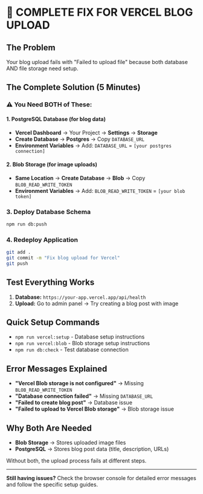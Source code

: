 # 🚀 COMPLETE FIX FOR VERCEL BLOG UPLOAD

## The Problem
Your blog upload fails with "Failed to upload file" because both database AND file storage need setup.

## The Complete Solution (5 Minutes)

### ⚠️ You Need BOTH of These:

#### 1. PostgreSQL Database (for blog data)
- **Vercel Dashboard** → Your Project → **Settings** → **Storage**
- **Create Database** → **Postgres** → Copy `DATABASE_URL`
- **Environment Variables** → Add: `DATABASE_URL` = `[your postgres connection]`

#### 2. Blob Storage (for image uploads) 
- **Same Location** → **Create Database** → **Blob** → Copy `BLOB_READ_WRITE_TOKEN`
- **Environment Variables** → Add: `BLOB_READ_WRITE_TOKEN` = `[your blob token]`

### 3. Deploy Database Schema
```bash
npm run db:push
```

### 4. Redeploy Application
```bash
git add .
git commit -m "Fix blog upload for Vercel"
git push
```

## Test Everything Works
1. **Database:** `https://your-app.vercel.app/api/health`
2. **Upload:** Go to admin panel → Try creating a blog post with image

## Quick Setup Commands
- `npm run vercel:setup` - Database setup instructions
- `npm run vercel:blob` - Blob storage setup instructions
- `npm run db:check` - Test database connection

## Error Messages Explained
- **"Vercel Blob storage is not configured"** → Missing `BLOB_READ_WRITE_TOKEN`
- **"Database connection failed"** → Missing `DATABASE_URL` 
- **"Failed to create blog post"** → Database issue
- **"Failed to upload to Vercel Blob storage"** → Blob storage issue

## Why Both Are Needed
- **Blob Storage** → Stores uploaded image files
- **PostgreSQL** → Stores blog post data (title, description, URLs)

Without both, the upload process fails at different steps.

---

**Still having issues?** Check the browser console for detailed error messages and follow the specific setup guides.
